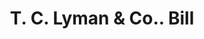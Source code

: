 ---
doi: 10.7916/D8BP1DW1
date_other: '1860'
date_other_textual: 1860-1869
form: printed ephemera
genre:
- Invoices
name:
- T. C. Lyman & Co.
object_in_context_url: https://biggert.cul.columbia.edu/items/view/ave_biggert_01126
subject_hierarchical_geographic:
- New York, New York, United States
subject_name:
- T. C. Lyman & Co.
title: T. C. Lyman & Co.. Bill
sort_title: T. C. Lyman & Co.. Bill
call_number: ave_biggert_01126
coordinates:
- 40.71277777777778,-74.00583333333333
pid: ave_biggert_01126
identifiers: ave_biggert_01126
thumbnail: https://derivativo-3.library.columbia.edu/iiif/2/ldpd:344882/full/!256,256/0/native.jpg
permalink: "/items/ave_biggert_01126/"
layout: iiif-image-page
---